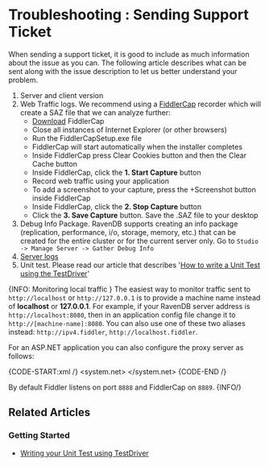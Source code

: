 # Troubleshooting : Sending Support Ticket

When sending a support ticket, it is good to include as much information about the issue as you can. The following article describes what can be sent along with the issue description to let us better understand your problem.

1. Server and client version
2. Web Traffic logs. We recommend using a [FiddlerCap](https://www.telerik.com/fiddler/fiddlercap) recorder which will create a SAZ file that we can analyze further:
    - [Download](https://www.telerik.com/fiddler/fiddlercap) FiddlerCap
    - Close all instances of Internet Explorer (or other browsers)
    - Run the FiddlerCapSetup.exe file
    - FiddlerCap will start automatically when the installer completes
    - Inside FiddlerCap press Clear Cookies button and then the Clear Cache button
    - Inside FiddlerCap, click the **1. Start Capture** button
    - Record web traffic using your application
    - To add a screenshot to your capture, press the +Screenshot button inside FiddlerCap
    - Inside FiddlerCap, click the **2. Stop Capture** button
    - Click the **3. Save Capture** button. Save the .SAZ file to your desktop
3. Debug Info Package. RavenDB supports creating an info package (replication, performance, i/o, storage, memory, etc.) that can be created for the entire cluster or for the current server only. Go to `Studio -> Manage Server -> Gather Debug Info`
4. [Server logs](../../server/troubleshooting/logging)
5. Unit test. Please read our article that describes '[How to write a Unit Test using the TestDriver](../../start/test-driver)'

{INFO: Monitoring local traffic }
The easiest way to monitor traffic sent to `http://localhost` or `http://127.0.0.1` is to provide a machine name instead of **localhost** or **127.0.0.1**.
For example, if your RavenDB server address is `http://localhost:8080`, then in an application config file change it to  `http://[machine-name]:8080`. You can also use one of these two aliases instead:  `http://ipv4.fiddler`, `http://localhost.fiddler`.

For an ASP.NET application you can also configure the proxy server as follows:

{CODE-START:xml /}
<system.net>
  <defaultProxy>
    <proxy bypassonlocal="False" usesystemdefault="True" proxyaddress="http://127.0.0.1:[port number]" />
  </defaultProxy>
</system.net>
{CODE-END /}

By default Fiddler listens on port `8888` and FiddlerCap on `8889`.
{INFO/}

## Related Articles

### Getting Started

- [Writing your Unit Test using TestDriver](../../start/test-driver)
